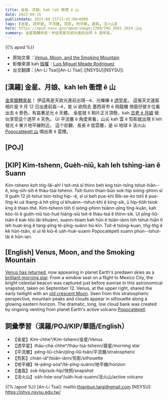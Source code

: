 ```yaml
---
title: 金星、月娘、kah leh 衝煙 ê 山
date: 2023-09-15
publishdate: 2023-09-15T11:45:00+0800
tags: [金星, 透早星, 平流層, 剪影, 地平線, 速翕, 活火山]
hero: https://apod.nasa.gov/apod/image/2309/IMG_3603_1024.jpg
summary: 金星閣轉來矣！伊這馬是天欲光進前出現 ê 透早星。
---
```


{{% apod %}}

- 原始文章：[Venus, Moon, and the Smoking Mountain](https://apod.nasa.gov/apod/ap230915.html)
- 影像來源 kah [版權][copyright]：[Luis Miguel Meade Rodríguez](mailto:luismiguelmeade@hotmail.com)
- 台文翻譯：[An-Li Tsai][An-Li Tsai] ([NSYSU][NSYSU])

## [漢羅] 金星、月娘、kah leh 衝煙 ê 山
[金星閣轉來矣][Venus has returned]！
伊這馬是天欲光進前出現--ê、光爍爍 ê [透早星][brilliant morning star]。
這張天文速翕相片是 9 月 12 日出進前翕--ê，是 ùi 欲飛去 墨西哥市 ê 飛龍機 倚窗仔彼爿位看出去 ê 景色，有翕著足光 ê 天體。
金星就 tī 相片正爿頂懸，kah [古老 ê 月娘][old crescent Moon] 做伙享受這个透早 ê 天色。
Ùi 平流層 ê 角度來看，山尖 kah 雲 ê 剪影就出現 tī leh 發光 ê 東爿地平線附近。
這个壯觀、長長 ê 低雲層，是 ùi 地球 ê 活火山 [Popocatépetl 山][Popocatépetl] 噴出來 ê 雲煙。

## [POJ] 

## [KIP] Kim-tshenn, Gue̍h-niû, kah leh tshìng-ian ê Suann
Kim-tshenn koh tńg-lâi-ah!
I tsit-má sī thinn beh kng tsìn-tsîng tshut-hiān--ê, kng-sih-sih ê thàu-tsá-tshenn.
Tsit-tiunn thian-bûn sok-hip siòng-phìnn sī 9 gue̍h 12 ji̍t-tshut tsìn-tsîng hip--ê, sī uì beh pue-khì Bi̍k-se-ko tshī ê pue-lîng-ki uá thang-á hit-pîng uī khuànn--tshut-khì ê kíng-sik, ū hip-tio̍h tsiok kng ê thian-thé.
Kim-tshenn to̍h tī siòng-phìnn tsiànn-pîng tíng-kuân, kah kóo-ló ê gue̍h-niû tsò-hué hiáng-siū tsit-ê thàu-tsá ê thinn-sik.
Uì pîng-liû-tsân ê kak-tōo lâi-khuànn, suann-tsiam kah hûn ê tsián-iánn to̍h tshut-hiān tī leh huat-kng ê tang-pîng tē-pîng-suànn hù-kīn.
Tsit-ê tsòng-kuan, tn̂g-tn̂g ê kē hûn-tsân, sī uì tē kiû-ê ua̍h-hué-suann Popocatépetl suann phùn--tshut-lâi ê hûn-ian.

## [English] Venus, Moon, and the Smoking Mountain
[Venus has returned][Venus has returned], now appearing in planet Earth's predawn skies as a [brilliant morning star][brilliant morning star].
From a window seat on a flight to Mexico City, the bright celestial beacon was captured just before sunrise in this astronomical snapshot, taken on September 12.
Venus, at the upper right, shared the early twilight with an [old crescent Moon][old crescent Moon].
Seen from this stratospheric perspective, mountain peaks and clouds appear in silhouette along a glowing eastern horizon.
The dramatic, long, low cloud bank was created by ongoing venting from planet Earth's active volcano [Popocatépetl][Popocatépetl].

## 詞彙學習（漢羅/POJ/KIP/華語/English）
- 【金星】Kim-chheⁿ/Kim-tshenn/金星/Venus
- 【透早星】thàu-chá-chheⁿ/thàu-tsá-tshenn/晨星/morning star
- 【平流層】pêng-liû-chân/pîng-liû-tsân/平流層/stratospheric
- 【剪影】chián-iáⁿ/tsián-iánn/剪影/silhouette
- 【地平線】tē-pêng-sòaⁿ/tē-pîng-suànn/地平線/horizon
- 【速翕】sok-hip/sok-hip/快照/snapshot
- 【活火山】oa̍h-hóe-soaⁿ/ua̍h-hué-suann/活火山/active volcano

{{% /apod %}}
[An-Li Tsai]: mailto:thianbun.taigi@gmail.com
[NSYSU]: https://phys.nsysu.edu.tw/

[copyright]: https://apod.nasa.gov/apod/fap/lib/about_apod.html#srapply
[License]: https://creativecommons.org/licenses/by/2.0/

[Venus has returned]:https://solarsystem.nasa.gov/skywatching/home/
[brilliant morning star]:https://apod.nasa.gov/apod/ap230826.html
[old crescent Moon]:https://apod.nasa.gov/apod/ap210710.html
[Popocatépetl]:https://en.wikipedia.org/wiki/Popocat%C3%A9petl

